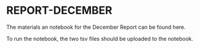 # REPORT-DECEMBER
The materials an notebook for the December Report can be found here.

To run the notebook, the two tsv files should be uploaded to the notebook.
